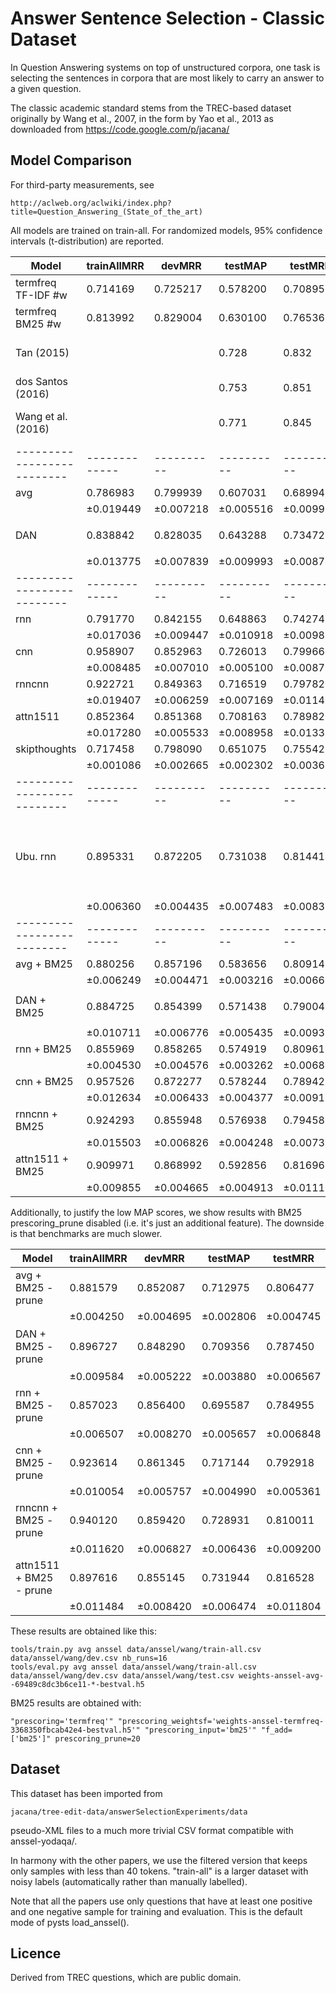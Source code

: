 Answer Sentence Selection - Classic Dataset
===========================================

In Question Answering systems on top of unstructured corpora, one task is
selecting the sentences in corpora that are most likely to carry an answer
to a given question.

The classic academic standard stems from the TREC-based dataset originally
by Wang et al., 2007, in the form by Yao et al., 2013 as downloaded from
https://code.google.com/p/jacana/

Model Comparison
----------------

For third-party measurements, see

	http://aclweb.org/aclwiki/index.php?title=Question_Answering_(State_of_the_art)

All models are trained on train-all.  For randomized models, 95% confidence
intervals (t-distribution) are reported.

| Model                    | trainAllMRR | devMRR   | testMAP  | testMRR  | settings
|--------------------------|-------------|----------|----------|----------|---------
| termfreq TF-IDF #w       | 0.714169    | 0.725217 | 0.578200 | 0.708957 | ``freq_mode='tf'``
| termfreq BM25 #w         | 0.813992    | 0.829004 | 0.630100 | 0.765363 | (defaults)
| Tan (2015)               |             |          | 0.728    | 0.832    | QA-LSTM/CNN+attention; state-of-art 2015
| dos Santos (2016)        |             |          | 0.753    | 0.851    | Attentive Pooling CNN; state-of-art 2016
| Wang et al. (2016)       |             |          | 0.771    | 0.845    | Lexical Decomposition and Composition; state-of-art 2016
|--------------------------|-------------|----------|----------|----------|---------
| avg                      | 0.786983    | 0.799939 | 0.607031 | 0.689948 | (defaults)
|                          |±0.019449    |±0.007218 |±0.005516 |±0.009912 |
| DAN                      | 0.838842    | 0.828035 | 0.643288 | 0.734727 | ``inp_e_dropout=0`` ``inp_w_dropout=1/3`` ``deep=2`` ``pact='relu'``
|                          |±0.013775    |±0.007839 |±0.009993 |±0.008747 |
|--------------------------|-------------|----------|----------|----------|---------
| rnn                      | 0.791770    | 0.842155 | 0.648863 | 0.742747 | (defaults)
|                          |±0.017036    |±0.009447 |±0.010918 |±0.009896 |
| cnn                      | 0.958907    | 0.852963 | 0.726013 | 0.799660 | (defaults)
|                          |±0.008485    |±0.007010 |±0.005100 |±0.008799 |
| rnncnn                   | 0.922721    | 0.849363 | 0.716519 | 0.797826 | (defaults)
|                          |±0.019407    |±0.006259 |±0.007169 |±0.011460 |
| attn1511                 | 0.852364    | 0.851368 | 0.708163 | 0.789822 | (defaults)
|                          |±0.017280    |±0.005533 |±0.008958 |±0.013308 |
| skipthoughts             | 0.717458    | 0.798090 | 0.651075 | 0.755428 | (defaults)
|                          |±0.001086    |±0.002665 |±0.002302 |±0.003628 |
|--------------------------|-------------|----------|----------|----------|---------
| Ubu. rnn                 | 0.895331    | 0.872205 | 0.731038 | 0.814410 | Ubuntu transfer learning (``ptscorer=B.dot_ptscorer`` ``pdim=1`` ``inp_e_dropout=0`` ``dropout=0`` ``balance_class=True`` ``adapt_ubuntu=True`` ``opt='rmsprop'``)
|                          |±0.006360    |±0.004435 |±0.007483 |±0.008340 |
|--------------------------|-------------|----------|----------|----------|---------
| avg + BM25               | 0.880256    | 0.857196 | 0.583656 | 0.809148 |
|                          |±0.006249    |±0.004471 |±0.003216 |±0.006647 |
| DAN + BM25               | 0.884725    | 0.854399 | 0.571438 | 0.790041 | ``inp_e_dropout=0`` ``inp_w_dropout=1/3`` ``deep=2`` ``pact='relu'``
|                          |±0.010711    |±0.006776 |±0.005435 |±0.009364 |
| rnn + BM25               | 0.855969    | 0.858265 | 0.574919 | 0.809619 |
|                          |±0.004530    |±0.004576 |±0.003262 |±0.006840 |
| cnn + BM25               | 0.957526    | 0.872277 | 0.578244 | 0.789422 |
|                          |±0.012634    |±0.006433 |±0.004377 |±0.009193 |
| rnncnn + BM25            | 0.924293    | 0.855948 | 0.576938 | 0.794583 |
|                          |±0.015503    |±0.006826 |±0.004248 |±0.007316 |
| attn1511 + BM25          | 0.909971    | 0.868992 | 0.592856 | 0.816968 |
|                          |±0.009855    |±0.004665 |±0.004913 |±0.011196 |

Additionally, to justify the low MAP scores, we show results with BM25
prescoring_prune disabled (i.e. it's just an additional feature).  The
downside is that benchmarks are much slower.

| Model                    | trainAllMRR | devMRR   | testMAP  | testMRR  | settings
|--------------------------|-------------|----------|----------|----------|---------
| avg + BM25 - prune       | 0.881579    | 0.852087 | 0.712975 | 0.806477 |
|                          |±0.004250    |±0.004695 |±0.002806 |±0.004745 |
| DAN + BM25 - prune       | 0.896727    | 0.848290 | 0.709356 | 0.787450 | ``inp_e_dropout=0`` ``inp_w_dropout=1/3`` ``deep=2`` ``pact='relu'``
|                          |±0.009584    |±0.005222 |±0.003880 |±0.006567 |
| rnn + BM25 - prune       | 0.857023    | 0.856400 | 0.695587 | 0.784955 |
|                          |±0.006507    |±0.008270 |±0.005657 |±0.006848 |
| cnn + BM25 - prune       | 0.923614    | 0.861345 | 0.717144 | 0.792918 |
|                          |±0.010054    |±0.005757 |±0.004990 |±0.005361 |
| rnncnn + BM25 - prune    | 0.940120    | 0.859420 | 0.728931 | 0.810011 |
|                          |±0.011620    |±0.006827 |±0.006436 |±0.009200 |
| attn1511 + BM25 - prune  | 0.897616    | 0.855145 | 0.731944 | 0.816528 |
|                          |±0.011484    |±0.008420 |±0.006474 |±0.011804 |


These results are obtained like this:

	tools/train.py avg anssel data/anssel/wang/train-all.csv data/anssel/wang/dev.csv nb_runs=16
	tools/eval.py avg anssel data/anssel/wang/train-all.csv data/anssel/wang/dev.csv data/anssel/wang/test.csv weights-anssel-avg--69489c8dc3b6ce11-*-bestval.h5

BM25 results are obtained with:

	"prescoring='termfreq'" "prescoring_weightsf='weights-anssel-termfreq-3368350fbcab42e4-bestval.h5'" "prescoring_input='bm25'" "f_add=['bm25']" prescoring_prune=20


Dataset
-------

This dataset has been imported from

	jacana/tree-edit-data/answerSelectionExperiments/data

pseudo-XML files to a much more trivial CSV format compatible with anssel-yodaqa/.

In harmony with the other papers, we use the filtered version that keeps
only samples with less than 40 tokens.  "train-all" is a larger dataset with
noisy labels (automatically rather than manually labelled).

Note that all the papers use only questions that have at least one positive
and one negative sample for training and evaluation.  This is the default
mode of pysts load_anssel().

Licence
-------

Derived from TREC questions, which are public domain.
